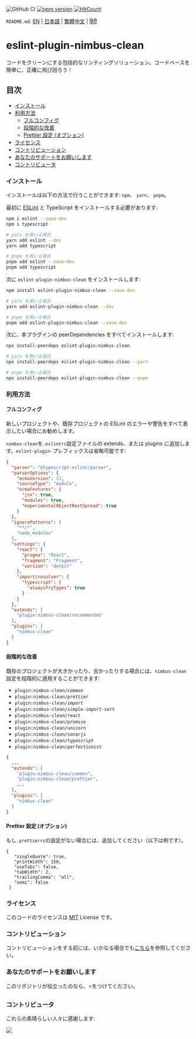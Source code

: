 ![GitHub CI](https://github.com/dipiash/eslint-plugin-nimbus-clean/actions/workflows/ci.yml/badge.svg)
[![npm version](https://badge.fury.io/js/eslint-plugin-nimbus-clean.svg?v=0.2.4)](https://badge.fury.io/js/eslint-plugin-nimbus-clean)
[![HitCount](https://hits.dwyl.com/dipiash/eslint-plugin-nimbus-clean.svg?style=flat-square)](http://hits.dwyl.com/dipiash/eslint-plugin-nimbus-clean)

`README.md`: [EN](/README.md) | [日本語](/docs/ja/README.md) | [繁體中文](/docs/zh-tw/README.md) | [हिंदी](/docs/hi/README.md)

# eslint-plugin-nimbus-clean

コードをクリーンにする包括的なリンティングソリューション。コードベースを簡単に、正確に飛び回ろう！

## 目次

<!-- toc -->

- [インストール](#%E3%82%A4%E3%83%B3%E3%82%B9%E3%83%88%E3%83%BC%E3%83%AB)
- [利用方法](#%E5%88%A9%E7%94%A8%E6%96%B9%E6%B3%95)
  * [フルコンフィグ](#%E3%83%95%E3%83%AB%E3%82%B3%E3%83%B3%E3%83%95%E3%82%A3%E3%82%B0)
  * [段階的な改善](#%E6%AE%B5%E9%9A%8E%E7%9A%84%E3%81%AA%E6%94%B9%E5%96%84)
  * [Prettier 設定 (オプション)](#prettier-%E8%A8%AD%E5%AE%9A-%E3%82%AA%E3%83%97%E3%82%B7%E3%83%A7%E3%83%B3)
- [ライセンス](#%E3%83%A9%E3%82%A4%E3%82%BB%E3%83%B3%E3%82%B9)
- [コントリビューション](#%E3%82%B3%E3%83%B3%E3%83%88%E3%83%AA%E3%83%93%E3%83%A5%E3%83%BC%E3%82%B7%E3%83%A7%E3%83%B3)
- [あなたのサポートをお願いします](#%E3%81%82%E3%81%AA%E3%81%9F%E3%81%AE%E3%82%B5%E3%83%9D%E3%83%BC%E3%83%88%E3%82%92%E3%81%8A%E9%A1%98%E3%81%84%E3%81%97%E3%81%BE%E3%81%99)
- [コントリビュータ](#%E3%82%B3%E3%83%B3%E3%83%88%E3%83%AA%E3%83%93%E3%83%A5%E3%83%BC%E3%82%BF)

<!-- tocstop -->

### インストール

インストールは以下の方法で行うことができます: `npm`、 `yarn`、 `pnpm`。

最初に [ESLint](https://eslint.org/) と TypeScript をインストールする必要があります:

```sh
npm i eslint --save-dev
npm i typescript

# yarn を用いる場合
yarn add eslint --dev
yarn add typescript

# pnpm を用いる場合
pnpm add eslint --save-dev
pnpm add typescript
```

次に `eslint-plugin-nimbus-clean` をインストールします:

```sh
npm install eslint-plugin-nimbus-clean --save-dev

# yarn を用いる場合
yarn add eslint-plugin-nimbus-clean --dev

# pnpm を用いる場合
pnpm add eslint-plugin-nimbus-clean --save-dev
```

次に、本プラグインの peerDependencies をすべてインストールします:

```sh
npx install-peerdeps eslint-plugin-nimbus-clean

# yarn を用いる場合
npx install-peerdeps eslint-plugin-nimbus-clean --yarn

# pnpm を用いる場合
npx install-peerdeps eslint-plugin-nimbus-clean --pnpm
```

### 利用方法

#### フルコンフィグ

新しいプロジェクトや、既存プロジェクトの ESLint のエラーや警告をすべて表示したい場合にお勧めします。

`nimbus-clean`を`.eslintrc`設定ファイルの extends、または plugins に追加します。`eslint-plugin-`プレフィックスは省略可能です:
```json
{
  "parser": "@typescript-eslint/parser",
  "parserOptions": {
    "ecmaVersion": 13,
    "sourceType": "module",
    "ecmaFeatures": {
      "jsx": true,
      "modules": true,
      "experimentalObjectRestSpread": true
    }
  },
  "ignorePatterns": [
    "**/*",
    "node_modules"
  ],
  "settings": {
    "react": {
      "pragma": "React",
      "fragment": "Fragment",
      "version": "detect"
    },
    "import/resolver": {
      "typescript": {
        "alwaysTryTypes": true
      }
    }
  },
  "extends": [
    "plugin:nimbus-clean/recommended"
  ],
  "plugins": [
    "nimbus-clean"
  ]
}
 ```

#### 段階的な改善

既存のプロジェクトが大きかったり、古かったりする場合には、`nimbus-clean` 設定を段階的に適用することができます:
- `plugin:nimbus-clean/common`
- `plugin:nimbus-clean/prettier`
- `plugin:nimbus-clean/import`
- `plugin:nimbus-clean/simple-import-sort`
- `plugin:nimbus-clean/react`
- `plugin:nimbus-clean/promise`
- `plugin:nimbus-clean/unicorn`
- `plugin:nimbus-clean/sonarjs`
- `plugin:nimbus-clean/typescript`
- `plugin:nimbus-clean/perfectionist`

```json
{
  ...
  "extends": [
    "plugin:nimbus-clean/common",
    "plugin:nimbus-clean/prettier",
    ...
  ],
  "plugins": [
    "nimbus-clean"
  ]
}
   ```

#### Prettier 設定 (オプション)

もし`.prettierrc`の設定がない場合には、追加してください（以下は例です）。
   ```prettier
   {
      "singleQuote": true,
      "printWidth": 150,
      "useTabs": false,
      "tabWidth": 2,
      "trailingComma": "all",
      "semi": false
    }
   ```

### ライセンス

このコードのライセンスは [MIT](/LICENSE) License です。

### コントリビューション

コントリビューションをする前には、いかなる場合でも[こちら](/CONTRIBUTING.md)を参照してください。

### あなたのサポートをお願いします
このリポジトリが役立ったのなら、⭐️をつけてください。

### コントリビュータ

これらの素晴らしい人々に感謝します:

<a href="https://github.com/dipiash/eslint-plugin-nimbus-clean/graphs/contributors">
  <img src="https://contrib.rocks/image?repo=dipiash/eslint-plugin-nimbus-clean" />
</a>
